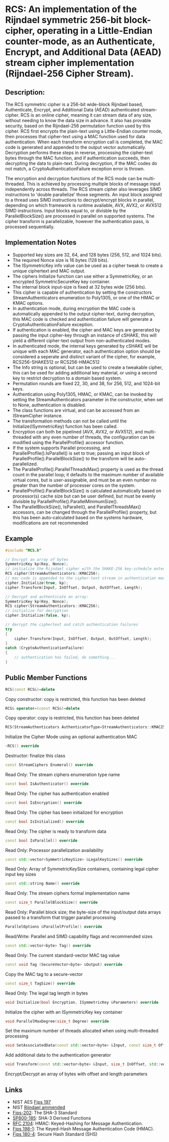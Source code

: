 # RCS: An implementation of the Rijndael symmetric 256-bit block-cipher, operating in a Little-Endian counter-mode, as an Authenticate, Encrypt, and Additional Data (AEAD) stream cipher implementation (Rijndael-256 Cipher Stream). 

## Description:
The RCS symmetric cipher is a 256-bit wide-block Rijndael based, Authenticate, Encrypt, and Additional Data (AEAD) authenticated stream-cipher. 
RCS is an online cipher, meaning it can stream data of any size, without needing to know the data size in advance. 
It also has provable security, based on the Rijndael-256 permutation function used by this cipher. 
RCS first encrypts the plain-text using a Little-Endian counter mode, then processes that cipher-text using a MAC function used for data authentication. 
When each transform encryption call is completed, the MAC code is generated and appended to the output vector automatically. 
Decryption performs these steps in reverse, processing the cipher-text bytes through the MAC function, and if authentication succeeds, then decrypting the data to plain-text. 
During decryption, if the MAC codes do not match, a CryptoAuthenticationFailure exception error is thrown.

The encryption and decryption functions of the RCS mode can be multi-threaded. This is achieved by processing multiple blocks of message input independently across threads. 
The RCS stream cipher also leverages SIMD instructions to 'double parallelize' those segments. An input block assigned to a thread uses SIMD instructions to decrypt/encrypt blocks in parallel, depending on which framework is runtime available, AVX, AVX2, or AVX512 SIMD instructions. 
Input blocks equal to, or divisble by the ParallelBlockSize() are processed in parallel on supported systems. The cipher transform is parallelizable, however the authentication pass, is processed sequentially.

## Implementation Notes
* Supported key sizes are 32, 64, and 128 bytes (256, 512, and 1024 bits). 
* The required Nonce size is 16 bytes (128 bits). 
* The ISymmetricKey info value can be used as a cipher tweak to create a unique ciphertext and MAC output. 
* The ciphers Initialize function can use either a SymmetricKey, or an encrypted SymmetricSecureKey key container. 
* The internal block input-size is fixed at 32 bytes wide (256 bits). 
* This cipher is capable of authentication by setting the constructors StreamAuthenticators enumeration to Poly1305, or one of the HMAC or KMAC options. 
* In authentication mode, during encryption the MAC code is automatically appended to the output cipher-text, during decryption, this MAC code is checked and authentication failure will generate a CryptoAuthenticationFailure exception. 
* If authentication is enabled, the cipher and MAC keys are generated by passing the input cipher-key through an instance of cSHAKE, this will yield a different cipher-text output from non-authenticated modes. 
* In authenticated mode, the internal keys generated by cSHAKE will be unique with each MAC generator, each authentication option should be considered a seperate and distinct variant of the cipher, for example, RCS256-SHAKE512 or RCS256-HMAC512 
* The Info string is optional, but can be used to create a tweakable cipher, this can be used for adding additional key material, or using a second key to restrict decryption to a domain based system. 
* Permutation rounds are fixed 22, 30, and 38, for 256, 512, and 1024-bit keys. 
* Authentication using Poly1305, HMAC, or KMAC, can be invoked by setting the StreamAuthenticators parameter in the constructor, when set to None, authentication is disabled. 
* The class functions are virtual, and can be accessed from an IStreamCipher instance. 
* The transformation methods can not be called until the Initialize(ISymmetricKey) function has been called. 
* Encryption can both be pipelined (AVX, AVX2, or AVX512), and multi-threaded with any even number of threads, the configuration can be modified using the ParallelProfile() accessor function. 
* If the system supports Parallel processing, and ParallelProfile().IsParallel() is set to true; passing an input block of ParallelProfile().ParallelBlockSize() to the transform will be auto-parallelized. 
* The ParallelProfile().ParallelThreadsMax() property is used as the thread count in the parallel loop; it defaults to the maximum number of available virtual cores, but is user-assignable, and must be an even number no greater than the number of processer cores on the system. 
* ParallelProfile().ParallelBlockSize() is calculated automatically based on processor(s) cache size but can be user defined, but must be evenly divisible by ParallelProfile().ParallelMinimumSize(). 
* The ParallelBlockSize(), IsParallel(), and ParallelThreadsMax() accessors, can be changed through the ParallelProfile() property, but this has been auto-calculated based on the systems hardware, modifications are not recommended 

## Example
```cpp
#include "MCS.h"

// Encrypt an array of bytes
SymmetricKey kp(Key, Nonce);
// initialize the Rijndael cipher with the SHAKE-256 key-schedule extension
RCS cipher(StreamAuthenticators::KMAC256);
// mac code is appended to the cipher-text stream in authentication mode
cipher.Initialize(true, kp);
cipher.Transform(Input, InOffset, Output, OutOffset, Length);

// Decrypt and authenticate an array: 
SymmetricKey kp(Key, Nonce);
RCS cipher(StreamAuthenticators::KMAC256);
// initialize for decryption
cipher.Initialize(false, kp);

// decrypt the ciphertext and catch authentication failures
try
{
    cipher.Transform(Input, InOffset, Output, OutOffset, Length);
}
catch (CryptoAuthenticationFailure)
{
    // authentication has failed, do something...
}
```
       
## Public Member Functions
```cpp
RCS(const RCS&)=delete
 ```
Copy constructor: copy is restricted, this function has been deleted

```cpp
RCS& operator=(const RCS&)=delete
```
Copy operator: copy is restricted, this function has been deleted

```cpp
RCS(StreamAuthenticators AuthenticatorType=StreamAuthenticators::KMAC256)
``` 
Initialize the Cipher Mode using an optional authentication MAC

```cpp
~RCS() override
``` 
Destructor: finalize this class

```cpp
const StreamCiphers Enumeral() override
``` 
Read Only: The stream ciphers enumeration type name

```cpp
const bool IsAuthenticator() override
```
Read Only: The cipher has authentication enabled

```cpp
const bool IsEncryption() override
``` 
Read Only: The cipher has been initialized for encryption

```cpp
const bool IsInitialized() override
``` 
Read Only: The cipher is ready to transform data

```cpp
const bool IsParallel() override
``` 
Read Only: Processor parallelization availability

```cpp
const std::vector<SymmetricKeySize> &LegalKeySizes() override
``` 
Read Only: Array of SymmetricKeySize containers, containing legal cipher input key sizes

```cpp
const std::string Name() override
``` 
Read Only: The stream ciphers formal implementation name

```cpp
const size_t ParallelBlockSize() override
``` 
Read Only: Parallel block size; the byte-size of the input/output data arrays passed to a transform that trigger parallel processing

```cpp
ParallelOptions &ParallelProfile() override
``` 
Read/Write: Parallel and SIMD capability flags and recommended sizes

```cpp
const std::vector<byte> Tag() override
``` 
Read Only: The current standard-vector MAC tag value

```cpp
const void Tag (SecureVector<byte> &Output) override
```
Copy the MAC tag to a secure-vector

```cpp
const size_t TagSize() override
``` 
Read Only: The legal tag length in bytes

```cpp
void Initialize(bool Encryption, ISymmetricKey &Parameters) override
``` 
Initialize the cipher with an ISymmetricKey key container

```cpp
void ParallelMaxDegree(size_t Degree) override
``` 
Set the maximum number of threads allocated when using multi-threaded processing

```cpp
void SetAssociatedData(const std::vector<byte> &Input, const size_t Offset, const size_t Length) override
``` 
Add additional data to the authentication generator

```cpp
void Transform(const std::vector<byte> &Input, size_t InOffset, std::vector<byte> &Output, size_t OutOffset, size_t Length) override
``` 
Encrypt/Decrypt an array of bytes with offset and length parameters

## Links
* NIST AES [Fips 197](http://csrc.nist.gov/publications/fips/fips197/fips-197.pdf)
* NIST [Rijndael ammended](http://csrc.nist.gov/archive/aes/rijndael/Rijndael-ammended.pdf)
* [Fips-202](http://nvlpubs.nist.gov/nistpubs/FIPS/NIST.FIPS.202.pdf): The SHA-3 Standard 
* [SP800-185](http://nvlpubs.nist.gov/nistpubs/SpecialPublications/NIST.SP.800-185.pdf): SHA-3 Derived Functions 
* [RFC 2104](http://tools.ietf.org/html/rfc2104): HMAC: Keyed-Hashing for Message Authentication. 
* [Fips 198-1](http://csrc.nist.gov/publications/fips/fips198-1/FIPS-198-1_final.pdf): The Keyed-Hash Message Authentication Code (HMAC). 
* [Fips 180-4](http://csrc.nist.gov/publications/fips/fips180-4/fips-180-4.pdf): Secure Hash Standard (SHS)

